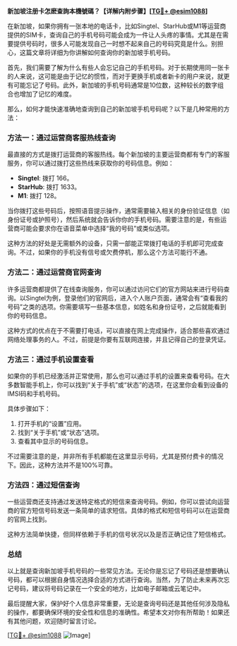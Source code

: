 **新加坡注册卡怎麽查詢本機號碼？【详解内附步骤】[[TG💪+ @esim1088](https://t.me/s/esim1088)]**

在新加坡，如果你拥有一张本地的电话卡，比如Singtel、StarHub或M1等运营商提供的SIM卡，查询自己的手机号码可能会成为一件让人头疼的事情。尤其是在需要提供号码时，很多人可能发现自己一时想不起来自己的号码究竟是什么。别担心，这篇文章将详细为你讲解如何查询你的新加坡手机号码。

首先，我们需要了解为什么有些人会忘记自己的手机号码。对于长期使用同一张卡的人来说，这可能是由于记忆的惯性，而对于更换手机或者新卡的用户来说，就更有可能忘记了号码。此外，新加坡的手机号码通常是10位数，这种较长的数字组合也增加了记忆的难度。

那么，如何才能快速准确地查询到自己的新加坡手机号码呢？以下是几种常用的方法：

### 方法一：通过运营商客服热线查询

最直接的方式是拨打运营商的客服热线。每个新加坡的主要运营商都有专门的客服服务，你可以通过拨打这些热线来获取你的号码信息。例如：

- **Singtel**: 拨打 166。
- **StarHub**: 拨打 1633。
- **M1**: 拨打 128。

当你拨打这些号码后，按照语音提示操作，通常需要输入相关的身份验证信息（如身份证号或护照号），然后系统就会告诉你你的手机号码。需要注意的是，有些运营商可能会要求你在语音菜单中选择“我的号码”或类似选项。

这种方法的好处是无需额外的设备，只需一部能正常拨打电话的手机即可完成查询。不过，如果你的手机没有信号或欠费停机，那么这个方法可能行不通。

### 方法二：通过运营商官网查询

许多运营商都提供了在线查询服务，你可以通过访问它们的官方网站来进行号码查询。以Singtel为例，登录他们的官网后，进入个人账户页面，通常会有“查看我的号码”之类的选项。你需要填写一些基本信息，如姓名和身份证号，之后就能看到你的号码信息。

这种方式的优点在于不需要打电话，可以直接在网上完成操作，适合那些喜欢通过网络处理事务的人。不过，前提是你要有互联网连接，并且记得自己的登录凭证。

### 方法三：通过手机设置查看

如果你的手机已经激活并正常使用，那么也可以通过手机的设置来查看号码。在大多数智能手机上，你可以找到“关于手机”或“状态”的选项，在这里你会看到设备的IMSI码和手机号码。

具体步骤如下：
1. 打开手机的“设置”应用。
2. 找到“关于手机”或“状态”选项。
3. 查看其中显示的号码信息。

不过需要注意的是，并非所有手机都能在这里显示号码，尤其是预付费卡的情况下。因此，这种方法并不是100%可靠。

### 方法四：通过短信查询

一些运营商还支持通过发送特定格式的短信来查询号码。例如，你可以尝试向运营商的官方短信号码发送一条简单的请求短信。具体的格式和短信号码可以在运营商的官网上找到。

这种方法简单快捷，但同样依赖于手机的信号状况以及是否正确记住了短信格式。

### 总结

以上就是查询新加坡手机号码的一些常见方法。无论你是忘记了号码还是想要确认号码，都可以根据自身情况选择合适的方式进行查询。当然，为了防止未来再次忘记号码，建议将号码记录在一个安全的地方，比如电子邮箱或云笔记中。

最后提醒大家，保护好个人信息非常重要，无论是查询号码还是其他任何涉及隐私的操作，都要确保环境的安全性和信息的准确性。希望本文对你有所帮助！如果还有其他问题，欢迎随时留言讨论。

[[TG💪+ @esim1088](https://t.me/s/esim1088) ![Image](https://i.postimg.cc/4NQfJmqS/Snipaste-2025-05-13-00-14-12.png)]